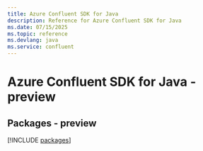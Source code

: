 ```yaml
---
title: Azure Confluent SDK for Java
description: Reference for Azure Confluent SDK for Java
ms.date: 07/15/2025
ms.topic: reference
ms.devlang: java
ms.service: confluent
---
```

# Azure Confluent SDK for Java - preview
## Packages - preview
[!INCLUDE [packages](confluent-index.md)]